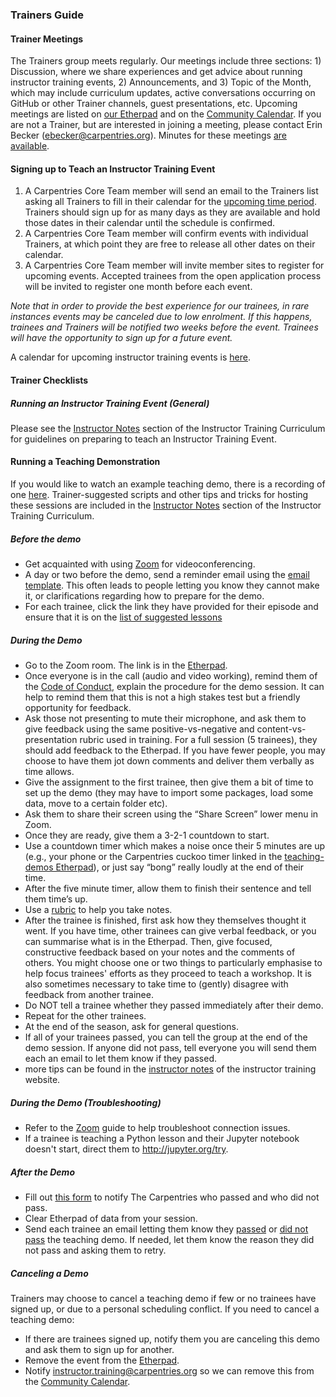 ### Trainers Guide

#### Trainer Meetings
The Trainers group meets regularly. Our meetings include three sections: 1) Discussion, where we share experiences and get advice about running instructor training events, 2) Announcements, and 3) Topic of the Month, which may include curriculum updates, active conversations occurring on GitHub or other Trainer channels, guest presentations, etc. Upcoming meetings are listed on [our Etherpad][trainer-pad] and on the [Community Calendar][community-calendar]. If you are not a Trainer, but are interested in joining a meeting, please contact Erin Becker (ebecker@carpentries.org). Minutes for these meetings [are available][trainer-minutes].

#### Signing up to Teach an Instructor Training Event

1. A Carpentries Core Team member will send an email to the Trainers list asking all Trainers to fill in their calendar for the [upcoming time period](scheduling_training_events.md). Trainers should sign up for as many days as they are available and hold those dates in their calendar until the schedule is confirmed.
1. A Carpentries Core Team member will confirm events with individual Trainers, at which point they are free to release all other dates on their calendar.
1. A Carpentries Core Team member will invite member sites to register for upcoming events. Accepted trainees from the open application process will be invited to register one month before each event.

*Note that in order to provide the best experience for our trainees, in rare instances events may be canceled due to low enrolment.  If this happens, trainees and Trainers will be notified two weeks before the event.  Trainees will have the opportunity to sign up for a future event.*

A calendar for upcoming instructor training events is [here](https://carpentries.github.io/instructor-training/training_calendar.html).

#### Trainer Checklists

##### Running an Instructor Training Event (General)

Please see the [Instructor Notes](https://carpentries.github.io/instructor-training/instructor/instructor-notes.html) section of the Instructor Training Curriculum for guidelines on preparing to teach an Instructor Training Event. 

#### Running a Teaching Demonstration  

If you would like to watch an example teaching demo, there is a recording of one [here][demo-video]. Trainer-suggested scripts and other tips and tricks for hosting these sessions are included in the [Instructor Notes](https://carpentries.github.io/instructor-training/instructor/instructor-notes.html#vi.-teaching-demonstration-tips) section of the Instructor Training Curriculum. 

##### Before the demo 
- Get acquainted with using [Zoom](../communications/tools/zoom_rooms.md) for videoconferencing.
- A day or two before the demo, send a reminder email using the [email template](https://docs.carpentries.org/topic_folders/instructor_training/email_templates_trainers.html#reminder-teaching-demo). This often leads to people letting you know they cannot make it, or clarifications regarding how to prepare for the demo.  
- For each trainee, click the link they have provided for their episode and ensure that it is on the [list of suggested lessons](https://carpentries.github.io/instructor-training/demo_lessons)

##### During the Demo
-  Go to the Zoom room. The link is in the [Etherpad][demo-pad].    
-  Once everyone is in the call (audio and video working), remind them of the [Code of Conduct](https://docs.carpentries.org/topic_folders/policies/code-of-conduct.html), explain the procedure for the demo session. It can help to remind them that this is not a high stakes test but a friendly opportunity for feedback.
-  Ask those not presenting to mute their microphone, and ask them to give feedback using the same positive-vs-negative and content-vs-presentation rubric used in training. For a full session (5 trainees), they should add feedback to the Etherpad. If you have fewer people, you may choose to have them jot down comments and deliver them verbally as time allows.
-  Give the assignment to the first trainee, then give them a bit of time to set up the demo (they may have to import some packages, load some data, move to a certain folder etc).  
-  Ask them to share their screen using the “Share Screen” lower menu in Zoom.  
-  Once they are ready, give them a 3-2-1 countdown to start.  
-  Use a countdown timer which makes a noise once their 5 minutes are up (e.g., your phone or the Carpentries cuckoo timer linked in the [teaching-demos Etherpad][demo-pad]), or just say “bong” really loudly at the end of their time.
-  After the five minute timer, allow them to finish their sentence and tell them time’s up.
-  Use a [rubric][demo-rubric] to help you take notes.   
-  After the trainee is finished, first ask how they themselves thought it went. If you have time, other trainees can give verbal feedback, or you can summarise what is in the Etherpad. Then, give focused, constructive feedback based on your notes and the comments of others. You might choose one or two things to particularly emphasise to help focus trainees' efforts as they proceed to teach a workshop. It is also sometimes necessary to take time to (gently) disagree with feedback from another trainee.
-  Do NOT tell a trainee whether they passed immediately after their demo.   
-  Repeat for the other trainees.  
-  At the end of the season, ask for general questions.  
-  If all of your trainees passed, you can tell the group at the end of the demo session. If anyone did not pass, tell everyone you will send them each an email to let them know if they passed.  
- more tips can be found in the [instructor notes](https://carpentries.github.io/instructor-training/instructor/instructor-notes.html#vi.-teaching-demonstration-tips) of the instructor training website.

##### During the Demo (Troubleshooting)
- Refer to the [Zoom](../communications/tools/zoom_rooms.md) guide to help troubleshoot connection issues.
- If a trainee is teaching a Python lesson and their Jupyter notebook doesn't start, direct them to http://jupyter.org/try.

##### After the Demo
-  Fill out [this form](https://forms.gle/ZusNhyhNh4rvCmxH8) to notify The Carpentries who passed and who did not pass.
-  Clear Etherpad of data from your session.  
-  Send each trainee an email letting them know they [passed](https://docs.carpentries.org/topic_folders/instructor_training/email_templates_trainers.html#trainee-did-pass-teaching-demo) or [did not pass](https://docs.carpentries.org/topic_folders/instructor_training/email_templates_trainers.html#trainee-didnt-pass-teaching-demo) the teaching demo. If needed, let them know the reason they did not pass and asking them to retry.

##### Canceling a Demo

Trainers may choose to cancel a teaching demo if few or no trainees have signed up, or due to a personal scheduling conflict.  If you need to cancel a teaching demo:

- If there are trainees signed up, notify them you are canceling this demo and ask them to sign up for another. 
- Remove the event from the [Etherpad][trainer-pad].
- Notify [instructor.training@carpentries.org](mailto:instructor.training@carpentries.org) so we can remove this from the [Community Calendar][community-calendar].


[trainer-agreement]: ../instructor_training/trainers_guide.html#trainer-agreement
[trainer-process]: ../instructor_training/trainers_training.html
[trainer-pad]: http://pad.carpentries.org/trainers
[community-calendar]: https://carpentries.org/community/#community-events
[trainer-minutes]: https://github.com/carpentries/trainers/tree/main/minutes
[Etherpad-template]: http://pad.carpentries.org/ttt-template
[googledoc-template]: https://docs.google.com/document/d/1P_w1rgdVk4SpXvILSS-ZKz8Ujqklfujpc_zHf8D-G1A/edit
[training-template]: https://github.com/carpentries/training-template
[minute-cards-template]: https://docs.google.com/forms/d/1p7iOV5HNvy4POS4g6eottY8RSfKq4kaoKz1-jIFYTMI/edit
[checkout-checklist]: https://carpentries.github.io/instructor-training/checkout/
[training-repo]: https://carpentries.github.io/instructor-training/
[zoom-home]: https://www.zoom.us/
[demo-video]: https://www.youtube.com/watch?v=FFO2cq-3PPg
[demo-pad]: https://pad.carpentries.org/teaching-demos
[demo-rubric]: https://carpentries.github.io/instructor-training/demos_rubric


